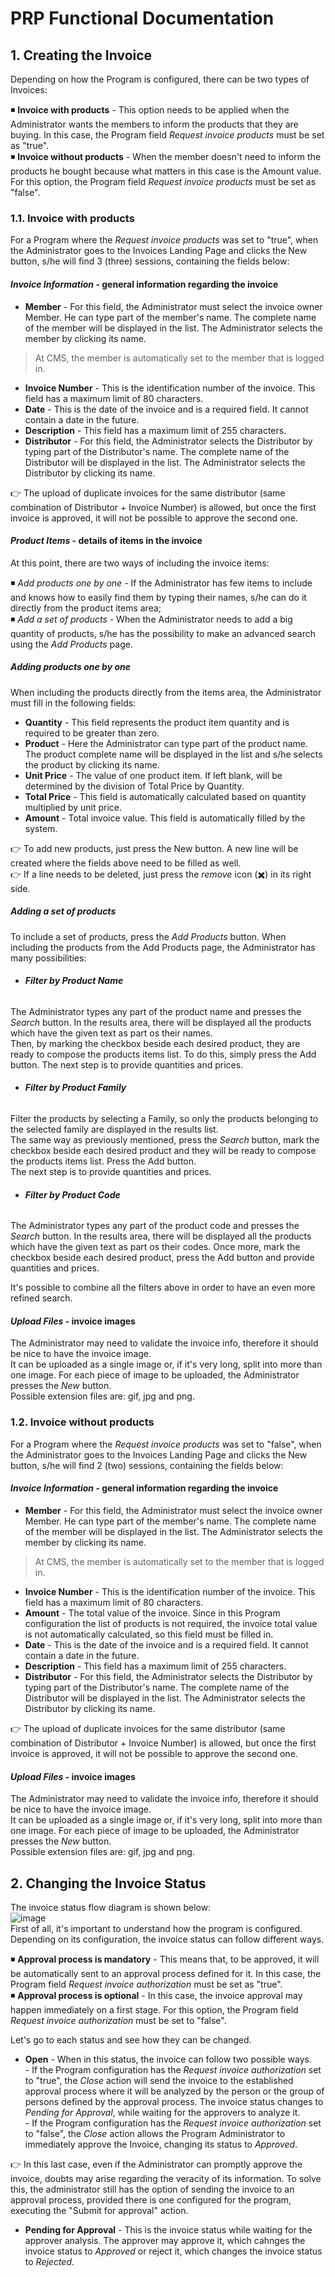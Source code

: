 # PRP Functional Documentation
## 1. Creating the Invoice
Depending on how the Program is configured, there can be two types of Invoices:  

:black_medium_small_square: **Invoice with products** - This option needs to be applied when the Administrator wants the members to inform the products that they are buying. In this case, the Program field *Request invoice products* must be set as "true".  
:black_medium_small_square: **Invoice without products** - When the member doesn't need to inform the products he bought because what matters in this case is the Amount value. For this option, the Program field *Request invoice products* must be set as "false".

### 1.1. **Invoice with products**
For a Program where the *Request invoice products* was set to "true", when the Administrator goes to the Invoices Landing Page and clicks the New button, s/he will find 3 (three) sessions, containing the fields below:

#### *Invoice Information* - general information regarding the invoice
 - **Member** - For this field, the Administrator must select the invoice owner Member. He can type part of the member's name. The complete name of the member will be displayed in the list. The Administrator selects the member by clicking its name.
 > At CMS, the member is automatically set to the member that is logged in.
 - **Invoice Number** - This is the identification number of the invoice. This field has a maximum limit of 80 characters.
 - **Date** - This is the date of the invoice and is a required field. It cannot contain a date in the future.
 - **Description** - This field has a maximum limit of 255 characters.
 - **Distributor** - For this field, the Administrator selects the Distributor by  typing part of the Distributor's name. The complete name of the Distributor will be displayed in the list. The Administrator selects the Distributor by clicking its name.  

:point_right: The upload of duplicate invoices for the same distributor (same combination of Distributor + Invoice Number) is allowed, but once the first invoice is approved, it will not be possible to approve the second one.

#### *Product Items* - details of items in the invoice  
At this point, there are two ways of including the invoice items:  

:black_medium_small_square: *Add products one by one* - If the Administrator has few items to include and knows how to easily find them by typing their names, s/he can do it directly from the product items area;  
:black_medium_small_square: *Add a set of products* - When the Administrator needs to add a big quantity of products, s/he has the possibility to make an advanced search using the *Add Products* page.
 
##### Adding products one by one
When including the products directly from the items area, the Administrator must fill in the following fields:
- **Quantity** - This field represents the product item quantity and is required to be greater than zero.
- **Product** - Here the Administrator can type part of the product name. The product complete name will be displayed in the list and s/he selects the product by clicking its name.
- **Unit Price** - The value of one product item. If left blank, will be determined by the division of Total Price by Quantity.
- **Total Price** - This field is automatically calculated based on quantity multiplied by unit price.
- **Amount** - Total invoice value. This field is automatically filled by the system.

:point_right: To add new products, just press the New button. A new line will be created where the fields above need to be filled as well.  
:point_right: If a line needs to be deleted, just press the *remove* icon (:heavy_multiplication_x:) in its right side.

##### Adding a set of products
To include a set of products, press the *Add Products* button. When including the products from the Add Products page, the Administrator has many possibilities:  
- ###### **Filter by Product Name**
The Administrator types any part of the product name and presses the *Search* button. In the results area, there will be displayed all the products which have the given text as part os their names.  
Then, by marking the checkbox beside each desired product, they are ready to compose the products items list. To do this, simply press the Add button.
The next step is to provide quantities and prices.

- ###### **Filter by Product Family**
Filter the products by selecting a Family, so only the products belonging to the selected family are displayed in the results list.  
The same way as previously mentioned, press the *Search* button, mark the checkbox beside each desired product and they will be ready to compose the products items list. Press the Add button.  
The next step is to provide quantities and prices.

- ###### **Filter by Product Code**
The Administrator types any part of the product code and presses the *Search* button. In the results area, there will be displayed all the products which have the given text as part os their codes.
Once more, mark the checkbox beside each desired product, press the Add button and provide quantities and prices.

It's possible to combine all the filters above in order to have an even more refined search.

#### *Upload Files* - invoice images  
The Administrator may need to validate the invoice info, therefore it should be nice to have the invoice image.  
It can be uploaded as a single image or, if it's very long, split into more than one image. For each piece of image to be uploaded, the Administrator presses the *New* button.  
Possible extension files are: gif, jpg and png.

### 1.2. **Invoice without products**  
For a Program where the *Request invoice products* was set to "false", when the Administrator goes to the Invoices Landing Page and clicks the New button, s/he will find 2 (two) sessions, containing the fields below:

#### *Invoice Information* - general information regarding the invoice
 - **Member** - For this field, the Administrator must select the invoice owner Member. He can type part of the member's name. The complete name of the member will be displayed in the list. The Administrator selects the member by clicking its name.
 > At CMS, the member is automatically set to the member that is logged in.
 - **Invoice Number** - This is the identification number of the invoice. This field has a maximum limit of 80 characters.
 - **Amount** - The total value of the invoice. Since in this Program configuration the list of products is not required, the invoice total value is not automatically calculated, so this field must be filled in.
 - **Date** - This is the date of the invoice and is a required field. It cannot contain a date in the future.
 - **Description** - This field has a maximum limit of 255 characters.
 - **Distributor** - For this field, the Administrator selects the Distributor by  typing part of the Distributor's name. The complete name of the Distributor will be displayed in the list. The Administrator selects the Distributor by clicking its name.  
 
:point_right: The upload of duplicate invoices for the same distributor (same combination of Distributor + Invoice Number) is allowed, but once the first invoice is approved, it will not be possible to approve the second one.
 
#### *Upload Files* - invoice images  
The Administrator may need to validate the invoice info, therefore it should be nice to have the invoice image.  
It can be uploaded as a single image or, if it's very long, split into more than one image. For each piece of image to be uploaded, the Administrator presses the *New* button.  
Possible extension files are: gif, jpg and png.

## 2. Changing the Invoice Status
The invoice status flow diagram is shown below:  
![image](https://user-images.githubusercontent.com/26011197/29170990-41efae76-7db1-11e7-922c-314313eac673.png)  
First of all, it's important to understand how the program is configured. Depending on its configuration, the invoice status can follow different ways.  

:black_medium_small_square: **Approval process is mandatory** - This means that, to be approved, it will be automatically sent to an approval process defined for it. In this case, the Program field *Request invoice authorization* must be set as "true".  
:black_medium_small_square: **Approval process is optional** - In this case, the invoice approval may happen immediately on a first stage. For this option, the Program field *Request invoice authorization* must be set to "false".  

Let's go to each status and see how they can be changed.  
- **Open** - When in this status, the invoice can follow two possible ways.  
\- If the Program configuration has the *Request invoice authorization* set to "true", the *Close* action will send the invoice to the established approval process where it will be analyzed by the person or the group of persons defined by the approval process. The invoice status changes to *Pending for Approval*, while waiting for the approvers to analyze it.   
\- If the Program configuration has the *Request invoice authorization* set to "false", the *Close* action allows the Program Administrator to immediately approve the Invoice, changing its status to *Approved*.  

:point_right: In this last case, even if the Administrator can promptly approve the invoice, doubts may arise regarding the veracity of its information. To solve this, the administrator still has the option of sending the invoice to an approval process, provided there is one configured for the program, executing the "Submit for approval" action.  

- **Pending for Approval** - This is the invoice status while waiting for the approver analysis. The approver may approve it, which cahnges the invoice status to *Approved* or reject it, which changes the invoice status to *Rejected*.
 
 
[comment]: <> (**New** When members upload their invoices on the portal, the Administrator receives this information on the backend so that he can check the veracity of information and approve it or escalate it in order to be approved by a second tier on the hierarchy.) 

